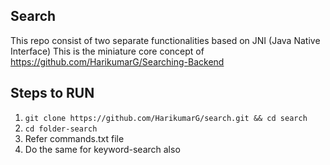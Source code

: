 ## Search

This repo consist of two separate functionalities based on JNI (Java Native Interface)
This is the miniature core concept of https://github.com/HarikumarG/Searching-Backend

## Steps to RUN

1. `git clone https://github.com/HarikumarG/search.git && cd search`
2. `cd folder-search`
3. Refer commands.txt file
4. Do the same for keyword-search also
